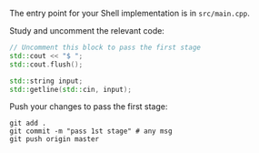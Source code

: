 The entry point for your Shell implementation is in `src/main.cpp`.

Study and uncomment the relevant code: 

```cpp
// Uncomment this block to pass the first stage
std::cout << "$ ";
std::cout.flush();

std::string input;
std::getline(std::cin, input);
```

Push your changes to pass the first stage:

```
git add .
git commit -m "pass 1st stage" # any msg
git push origin master
```
